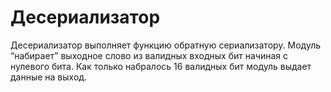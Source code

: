 # Десериализатор
Десериализатор выполняет функцию обратную сериализатору. Модуль “набирает”
выходное слово из валидных входных бит начиная с нулевого бита. Как только набралось
16 валидных бит модуль выдает данные на выход.